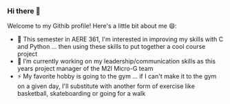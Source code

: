 ### Hi there 👋

Welcome to my Githib profile! Here's a little bit about me 😄: 

- 🔭 This semester in AERE 361, I'm interested in improving my skills with C and Python ... then using these skills to put together a cool course project
- 🌱 I’m currently working on my leadership/communication skills as this years project manager of the M2I Micro-G team
- ⚡ My favorite hobby is going to the gym ... if I can't make it to the gym on a given day, I'll substitute with another form of exercise like basketball, skateboarding or going for a walk
